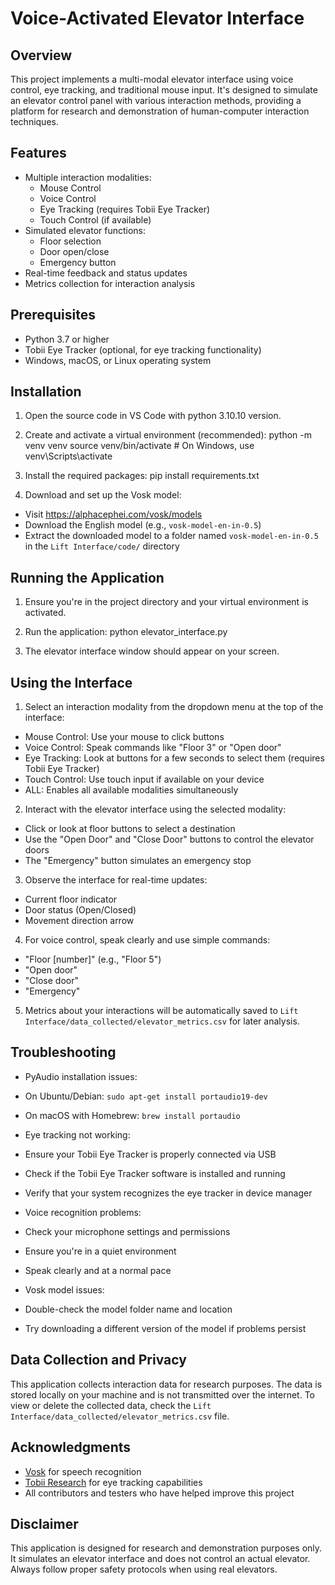 # Voice-Activated Elevator Interface

## Overview

This project implements a multi-modal elevator interface using voice control, eye tracking, and traditional mouse input. It's designed to simulate an elevator control panel with various interaction methods, providing a platform for research and demonstration of human-computer interaction techniques.

## Features

- Multiple interaction modalities:
  - Mouse Control
  - Voice Control
  - Eye Tracking (requires Tobii Eye Tracker)
  - Touch Control (if available)
- Simulated elevator functions:
  - Floor selection
  - Door open/close
  - Emergency button
- Real-time feedback and status updates
- Metrics collection for interaction analysis

## Prerequisites

- Python 3.7 or higher
- Tobii Eye Tracker (optional, for eye tracking functionality)
- Windows, macOS, or Linux operating system

## Installation

1. Open the source code in VS Code with python 3.10.10 version.

2. Create and activate a virtual environment (recommended):
    python -m venv venv
    source venv/bin/activate  # On Windows, use venv\Scripts\activate

3. Install the required packages: pip install requirements.txt

4. Download and set up the Vosk model:
- Visit https://alphacephei.com/vosk/models
- Download the English model (e.g., `vosk-model-en-in-0.5`)
- Extract the downloaded model to a folder named `vosk-model-en-in-0.5` in the `Lift Interface/code/` directory

## Running the Application

1. Ensure you're in the project directory and your virtual environment is activated.

2. Run the application: python elevator_interface.py

3. The elevator interface window should appear on your screen.

## Using the Interface

1. Select an interaction modality from the dropdown menu at the top of the interface:
- Mouse Control: Use your mouse to click buttons
- Voice Control: Speak commands like "Floor 3" or "Open door"
- Eye Tracking: Look at buttons for a few seconds to select them (requires Tobii Eye Tracker)
- Touch Control: Use touch input if available on your device
- ALL: Enables all available modalities simultaneously

2. Interact with the elevator interface using the selected modality:
- Click or look at floor buttons to select a destination
- Use the "Open Door" and "Close Door" buttons to control the elevator doors
- The "Emergency" button simulates an emergency stop

3. Observe the interface for real-time updates:
- Current floor indicator
- Door status (Open/Closed)
- Movement direction arrow

4. For voice control, speak clearly and use simple commands:
- "Floor [number]" (e.g., "Floor 5")
- "Open door"
- "Close door"
- "Emergency"

5. Metrics about your interactions will be automatically saved to `Lift Interface/data_collected/elevator_metrics.csv` for later analysis.

## Troubleshooting

- PyAudio installation issues:
- On Ubuntu/Debian: `sudo apt-get install portaudio19-dev`
- On macOS with Homebrew: `brew install portaudio`

- Eye tracking not working:
- Ensure your Tobii Eye Tracker is properly connected via USB
- Check if the Tobii Eye Tracker software is installed and running
- Verify that your system recognizes the eye tracker in device manager

- Voice recognition problems:
- Check your microphone settings and permissions
- Ensure you're in a quiet environment
- Speak clearly and at a normal pace

- Vosk model issues:
- Double-check the model folder name and location
- Try downloading a different version of the model if problems persist

## Data Collection and Privacy

This application collects interaction data for research purposes. The data is stored locally on your machine and is not transmitted over the internet. To view or delete the collected data, check the `Lift Interface/data_collected/elevator_metrics.csv` file.

## Acknowledgments

- [Vosk](https://github.com/alphacep/vosk-api) for speech recognition
- [Tobii Research](https://www.tobiipro.com/) for eye tracking capabilities
- All contributors and testers who have helped improve this project

## Disclaimer

This application is designed for research and demonstration purposes only. It simulates an elevator interface and does not control an actual elevator. Always follow proper safety protocols when using real elevators.